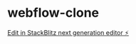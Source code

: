 # webflow-clone

[Edit in StackBlitz next generation editor ⚡️](https://stackblitz.com/~/github.com/apogeeai/webflow-clone)